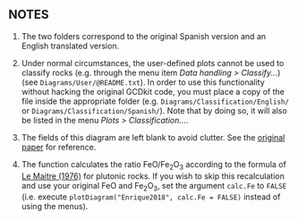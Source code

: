 ## NOTES

1. The two folders correspond to the original Spanish version and an
   English translated version.

2. Under normal circumstances, the user-defined plots cannot be used to
   classify rocks (e.g. through the menu item *Data handling >
   Classify...*) (see `Diagrams/User/@README.txt`). In order to use this
   functionality without hacking the original GCDkit code, you must
   place a copy of the file inside the appropriate folder (e.g.
   `Diagrams/Classification/English/` or
   `Diagrams/Classification/Spanish/`). Note that by doing so, it will
   also be listed in the menu *Plots > Classification...*.

3. The fields of this diagram are left blank to avoid clutter. See the
   [original
   paper](https://sge.usal.es/archivos/geogacetas/geo63/geo63_24.pdf)
   for reference.

4. The function calculates the ratio FeO/Fe<sub>2</sub>O<sub>3</sub>
   according to the formula of [Le Maitre
   (1976)](https://doi.org/10.1007/BF00399603) for plutonic rocks. If
   you wish to skip this recalculation and use your original FeO and
   Fe<sub>2</sub>O<sub>3</sub>, set the argument `calc.Fe` to `FALSE`
   (i.e. execute `plotDiagram("Enrique2018", calc.Fe = FALSE)` instead
   of using the menus).
